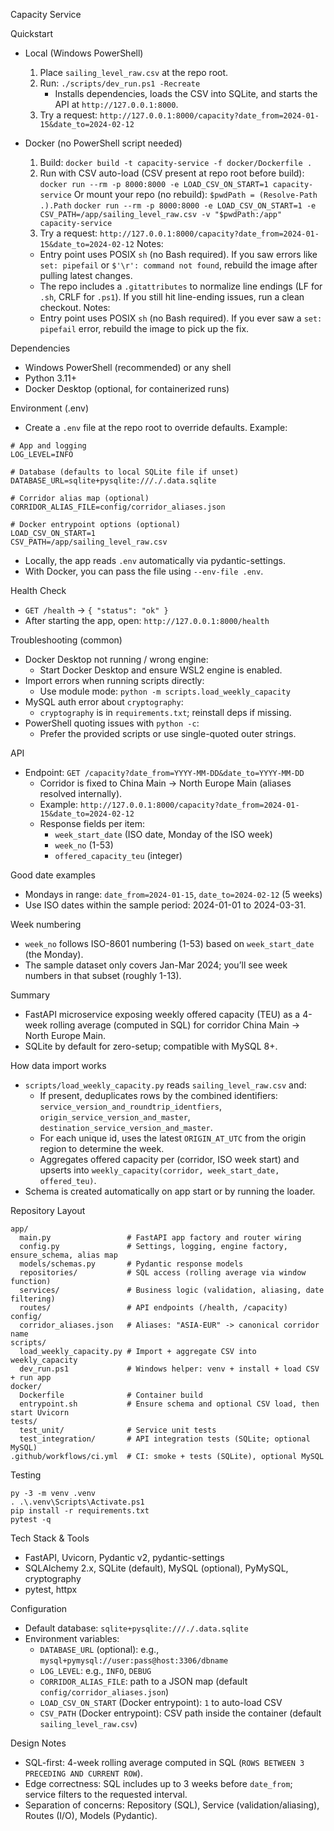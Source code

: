 Capacity Service

Quickstart
- Local (Windows PowerShell)
  1) Place `sailing_level_raw.csv` at the repo root.
  2) Run: `./scripts/dev_run.ps1 -Recreate`
     - Installs dependencies, loads the CSV into SQLite, and starts the API at `http://127.0.0.1:8000`.
  3) Try a request: `http://127.0.0.1:8000/capacity?date_from=2024-01-15&date_to=2024-02-12`

- Docker (no PowerShell script needed)
  1) Build: `docker build -t capacity-service -f docker/Dockerfile .`
  2) Run with CSV auto-load (CSV present at repo root before build):
     `docker run --rm -p 8000:8000 -e LOAD_CSV_ON_START=1 capacity-service`
     Or mount your repo (no rebuild):
     `$pwdPath = (Resolve-Path .).Path`
     `docker run --rm -p 8000:8000 -e LOAD_CSV_ON_START=1 -e CSV_PATH=/app/sailing_level_raw.csv -v "$pwdPath:/app" capacity-service`
  3) Try a request: `http://127.0.0.1:8000/capacity?date_from=2024-01-15&date_to=2024-02-12`
  Notes:
  - Entry point uses POSIX `sh` (no Bash required). If you saw errors like `set: pipefail` or `$'\r': command not found`, rebuild the image after pulling latest changes.
  - The repo includes a `.gitattributes` to normalize line endings (LF for `.sh`, CRLF for `.ps1`). If you still hit line-ending issues, run a clean checkout.
  Notes:
  - Entry point uses POSIX `sh` (no Bash required). If you ever saw a `set: pipefail` error, rebuild the image to pick up the fix.

Dependencies
- Windows PowerShell (recommended) or any shell
- Python 3.11+
- Docker Desktop (optional, for containerized runs)

Environment (.env)
- Create a `.env` file at the repo root to override defaults. Example:
```
# App and logging
LOG_LEVEL=INFO

# Database (defaults to local SQLite file if unset)
DATABASE_URL=sqlite+pysqlite:///./.data.sqlite

# Corridor alias map (optional)
CORRIDOR_ALIAS_FILE=config/corridor_aliases.json

# Docker entrypoint options (optional)
LOAD_CSV_ON_START=1
CSV_PATH=/app/sailing_level_raw.csv
```
- Locally, the app reads `.env` automatically via pydantic-settings.
- With Docker, you can pass the file using `--env-file .env`.

Health Check
- `GET /health` → `{ "status": "ok" }`
- After starting the app, open: `http://127.0.0.1:8000/health`

Troubleshooting (common)
- Docker Desktop not running / wrong engine:
  - Start Docker Desktop and ensure WSL2 engine is enabled.
- Import errors when running scripts directly:
  - Use module mode: `python -m scripts.load_weekly_capacity`
- MySQL auth error about `cryptography`:
  - `cryptography` is in `requirements.txt`; reinstall deps if missing.
- PowerShell quoting issues with `python -c`:
  - Prefer the provided scripts or use single-quoted outer strings.

API
- Endpoint: `GET /capacity?date_from=YYYY-MM-DD&date_to=YYYY-MM-DD`
  - Corridor is fixed to China Main -> North Europe Main (aliases resolved internally).
  - Example: `http://127.0.0.1:8000/capacity?date_from=2024-01-15&date_to=2024-02-12`
  - Response fields per item:
    - `week_start_date` (ISO date, Monday of the ISO week)
    - `week_no` (1-53)
    - `offered_capacity_teu` (integer)

Good date examples
- Mondays in range: `date_from=2024-01-15`, `date_to=2024-02-12` (5 weeks)
- Use ISO dates within the sample period: 2024-01-01 to 2024-03-31.

Week numbering
- `week_no` follows ISO-8601 numbering (1-53) based on `week_start_date` (the Monday).
- The sample dataset only covers Jan-Mar 2024; you’ll see week numbers in that subset (roughly 1-13).

Summary
- FastAPI microservice exposing weekly offered capacity (TEU) as a 4-week rolling average (computed in SQL) for corridor China Main -> North Europe Main.
- SQLite by default for zero-setup; compatible with MySQL 8+.

How data import works
- `scripts/load_weekly_capacity.py` reads `sailing_level_raw.csv` and:
  - If present, deduplicates rows by the combined identifiers: `service_version_and_roundtrip_identfiers`, `origin_service_version_and_master`, `destination_service_version_and_master`.
  - For each unique id, uses the latest `ORIGIN_AT_UTC` from the origin region to determine the week.
  - Aggregates offered capacity per (corridor, ISO week start) and upserts into `weekly_capacity(corridor, week_start_date, offered_teu)`.
- Schema is created automatically on app start or by running the loader.

Repository Layout
```
app/
  main.py                 # FastAPI app factory and router wiring
  config.py               # Settings, logging, engine factory, ensure_schema, alias map
  models/schemas.py       # Pydantic response models
  repositories/           # SQL access (rolling average via window function)
  services/               # Business logic (validation, aliasing, date filtering)
  routes/                 # API endpoints (/health, /capacity)
config/
  corridor_aliases.json   # Aliases: "ASIA-EUR" -> canonical corridor name
scripts/
  load_weekly_capacity.py # Import + aggregate CSV into weekly_capacity
  dev_run.ps1             # Windows helper: venv + install + load CSV + run app
docker/
  Dockerfile              # Container build
  entrypoint.sh           # Ensure schema and optional CSV load, then start Uvicorn
tests/
  test_unit/              # Service unit tests
  test_integration/       # API integration tests (SQLite; optional MySQL)
.github/workflows/ci.yml  # CI: smoke + tests (SQLite), optional MySQL
```

Testing
```
py -3 -m venv .venv
. .\.venv\Scripts\Activate.ps1
pip install -r requirements.txt
pytest -q
```

Tech Stack & Tools
- FastAPI, Uvicorn, Pydantic v2, pydantic-settings
- SQLAlchemy 2.x, SQLite (default), MySQL (optional), PyMySQL, cryptography
- pytest, httpx

Configuration
- Default database: `sqlite+pysqlite:///./.data.sqlite`
- Environment variables:
  - `DATABASE_URL` (optional): e.g., `mysql+pymysql://user:pass@host:3306/dbname`
  - `LOG_LEVEL`: e.g., `INFO`, `DEBUG`
  - `CORRIDOR_ALIAS_FILE`: path to a JSON map (default `config/corridor_aliases.json`)
  - `LOAD_CSV_ON_START` (Docker entrypoint): `1` to auto-load CSV
  - `CSV_PATH` (Docker entrypoint): CSV path inside the container (default `sailing_level_raw.csv`)

Design Notes
- SQL-first: 4-week rolling average computed in SQL (`ROWS BETWEEN 3 PRECEDING AND CURRENT ROW`).
- Edge correctness: SQL includes up to 3 weeks before `date_from`; service filters to the requested interval.
- Separation of concerns: Repository (SQL), Service (validation/aliasing), Routes (I/O), Models (Pydantic).
